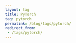 ```yaml
---
layout: tag
title: PyTorch
tag: pytorch
permalink: /blog/tags/pytorch/
redirect_from:
 - /tags/pytorch/
---
```

